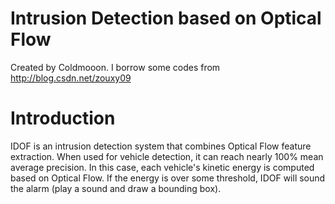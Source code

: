 Intrusion Detection based on Optical Flow
===========================

Created by Coldmooon. I borrow some codes from http://blog.csdn.net/zouxy09

# Introduction

IDOF is an intrusion detection system that combines Optical Flow feature extraction. When used for vehicle detection, it can reach nearly 100% mean average precision. In this case, each vehicle's kinetic energy is computed based on Optical Flow. If the energy is over some threshold, IDOF will sound the alarm (play a sound and draw a bounding box).